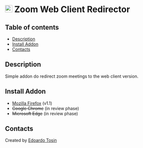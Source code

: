 <h1 id="-icon-24-24-zoom-web-client-redirector"><img src="/icons/24x24.png" vertical-align="bottom" width="24" height="24" alt="image"> Zoom Web Client Redirector</h1>

## Table of contents
* [Description](#description)
* [Install Addon](#install-addon)
* [Contacts](#contacts)

## Description
Simple addon do redirect zoom meetings to the web client version.

## Install Addon
* [Mozilla Firefox](https://addons.mozilla.org/firefox/addon/zoom-web-client-redirector/) (v1.1)
* ~~Google Chrome~~ (in review phase)
* ~~Microsoft Edge~~ (in review phase)

## Contacts
Created by [Edoardo Tosin](https://github.com/EdoardoTosin)
